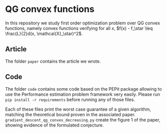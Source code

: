 # QG convex functions

In this repository we study first order optimization problem over QG convex functions,
namely convex functions verifying for all $x$, $f(x) - f_\star \leq \frac{L}{2}d(x, \mathcal{X}_\star)^2$.

## Article

The folder `paper` contains the article we wrote.

## Code

The folder `code` contains some code based on the PEPit package allowing to use the Performance estimation problem framework very easily.
Please run `pip install -r requirements` before running any of those files.

Each of these files print the worst case guarantee of a given algorithm,
matching the theoretical bound proven in the associated paper.
`gradient_descent_qg_convex_decreasing.py` create the figure 1 of the paper,
showing evidence of the formulated conjecture.
